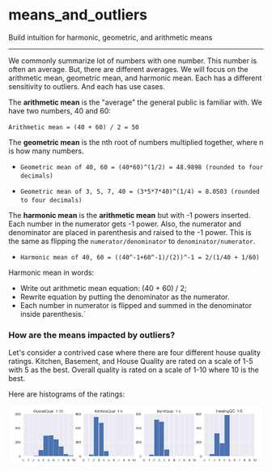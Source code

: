 # means_and_outliers
Build intuition for harmonic, geometric, and arithmetic means
***

We commonly summarize lot of numbers with one number.  This number is often an average.  But, there are different averages.  We will focus on the arithmetic mean, geometric mean, and harmonic mean.  Each has a different sensitivity to outliers. And each has use cases.

The **arithmetic mean** is the "average" the general public is familiar with.  We have two numbers, 40 and 60:

`Arithmetic mean = (40 + 60) / 2 = 50`

The **geometric mean** is the nth root of numbers multiplied together, where n is how many numbers.

* `Geometric mean of 40, 60 = (40*60)^(1/2) = 48.9898 (rounded to four decimals)`

* `Geometric mean of 3, 5, 7, 40 = (3*5*7*40)^(1/4) = 8.0503 (rounded to four decimals)`

The **harmonic mean** is the **arithmetic mean** but with -1 powers inserted. Each number in the numerator gets -1 power.  Also, the numerator and denominator are placed in parenthesis and raised to the -1 power.  This is the same as flipping the `numerator/denominator` to `denominator/numerator`.

* `Harmonic mean of 40, 60 = ((40^-1+60^-1)/(2))^-1 = 2/(1/40 + 1/60)`

Harmonic mean in words:
* Write out arithmetic mean equation: (40 + 60) / 2; 
* Rewrite equation by putting the denominator as the numerator.  
* Each number in numerator is flipped and summed in the denominator inside parenthesis.`

### How are the means  impacted by outliers?
Let's consider a contrived case where there are four different house quality ratings.  Kitchen, Basement, and House Quality are rated on a scale of 1-5 with 5 as the best.  Overall quality is rated on a scale of 1-10 where 10 is the best.

Here are histograms of the ratings:

![Alt text](images/four_ratings.PNG)
